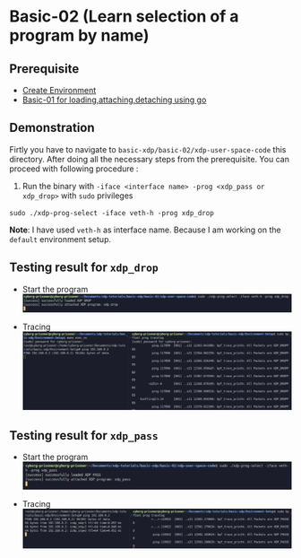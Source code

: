 # Basic-02 (Learn selection of a program by name)

## Prerequisite
 - [Create Environment](https://github.com/REZ-OAN/xdp-tutorials/blob/main/basic-xdp/Environment-Setup/README.md)
 - [Basic-01 for loading,attaching,detaching using go](https://github.com/REZ-OAN/xdp-tutorials/tree/main/basic-xdp/basic-01/#load-attach-detach-using-go)

## Demonstration
Firtly you have to navigate to `basic-xdp/basic-02/xdp-user-space-code` this directory. After doing all the necessary steps from the prerequisite. You can proceed with following procedure :
1. Run the binary with `-iface <interface name> -prog <xdp_pass or xdp_drop>` with `sudo` privileges
```
sudo ./xdp-prog-select -iface veth-h -prog xdp_drop
```
**Note**: I have used `veth-h` as interface name. Because I am working on the `default` environment setup.

## Testing result for `xdp_drop`
- Start the program
![program-start_drop_logs](https://github.com/REZ-OAN/xdp-tutorials/blob/main/basic-xdp/basic-02/images/program-start-drop-logs.png)

- Tracing 
![xdp_drop_logs](https://github.com/REZ-OAN/xdp-tutorials/blob/main/basic-xdp/basic-02/images/xdp_drop_logs.png)

## Testing result for `xdp_pass`
- Start the program
![program-start_pass_logs](https://github.com/REZ-OAN/xdp-tutorials/blob/main/basic-xdp/basic-02/images/program-start-pass-logs.png)

- Tracing 
![xdp_pass_logs](https://github.com/REZ-OAN/xdp-tutorials/blob/main/basic-xdp/basic-02/images/xdp_pass_logs.png)
